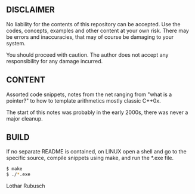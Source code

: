 ## DISCLAIMER

No liability for the contents of this repository can be accepted. Use the codes,
concepts, examples and other content at your own risk. There may be errors and
inaccuracies, that may of course be damaging to your system.

You should proceed with caution. The author does not accept any responsibility
for any damage incurred.



## CONTENT

Assorted code snippets, notes from the net ranging from "what is a pointer?" to
how to template arithmetics mostly classic C++0x.

The start of this notes was probably in the early 2000s, there was never a major
cleanup.



## BUILD

If no separate README is contained, on  LINUX  open a shell and go to the
specific source, compile snippets using make, and run the *.exe file.

```bash
$ make
$ ./*.exe
```

Lothar Rubusch
